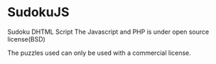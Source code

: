 # SudokuJS

Sudoku DHTML Script
The Javascript and PHP is under open source license(BSD)

The puzzles used can only be used with a commercial license. 
